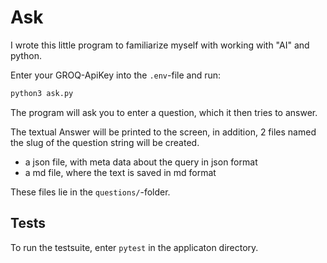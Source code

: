 # Ask

I wrote this little program to familiarize myself with working with "AI" and python.

Enter your GROQ-ApiKey into the `.env`-file and run:

```bash
python3 ask.py
```

The program will ask you to enter a question, which it then tries to answer.

The textual Answer will be printed to the screen, in addition, 2 files named the slug of the question string will be created.

- a json file, with meta data about the query in json format
- a md file, where the text is saved in md format

These files lie in the `questions/`-folder.

## Tests

To run the testsuite, enter `pytest` in the applicaton directory.
